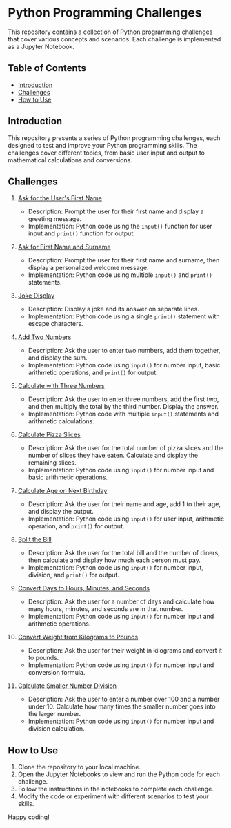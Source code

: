 # Python Programming Challenges

This repository contains a collection of Python programming challenges that cover various concepts and scenarios. Each challenge is implemented as a Jupyter Notebook.

## Table of Contents

- [Introduction](#introduction)
- [Challenges](#challenges)
- [How to Use](#how-to-use)

## Introduction

This repository presents a series of Python programming challenges, each designed to test and improve your Python programming skills. The challenges cover different topics, from basic user input and output to mathematical calculations and conversions.

## Challenges

1. [Ask for the User's First Name](challenge_part_one.ipynb)
   - Description: Prompt the user for their first name and display a greeting message.
   - Implementation: Python code using the `input()` function for user input and `print()` function for output.

2. [Ask for First Name and Surname](challenge_part_one.ipynb)
   - Description: Prompt the user for their first name and surname, then display a personalized welcome message.
   - Implementation: Python code using multiple `input()` and `print()` statements.

3. [Joke Display](challenge_part_one.ipynb)
   - Description: Display a joke and its answer on separate lines.
   - Implementation: Python code using a single `print()` statement with escape characters.

4. [Add Two Numbers](challenge_part_one.ipynb)
   - Description: Ask the user to enter two numbers, add them together, and display the sum.
   - Implementation: Python code using `input()` for number input, basic arithmetic operations, and `print()` for output.

5. [Calculate with Three Numbers](challenge_part_one.ipynb)
   - Description: Ask the user to enter three numbers, add the first two, and then multiply the total by the third number. Display the answer.
   - Implementation: Python code with multiple `input()` statements and arithmetic calculations.

6. [Calculate Pizza Slices](challenge_part_one.ipynb)
   - Description: Ask the user for the total number of pizza slices and the number of slices they have eaten. Calculate and display the remaining slices.
   - Implementation: Python code using `input()` for number input and basic arithmetic operations.

7. [Calculate Age on Next Birthday](challenge_part_one.ipynb)
   - Description: Ask the user for their name and age, add 1 to their age, and display the output.
   - Implementation: Python code using `input()` for user input, arithmetic operation, and `print()` for output.

8. [Split the Bill](challenge_part_one.ipynb)
   - Description: Ask the user for the total bill and the number of diners, then calculate and display how much each person must pay.
   - Implementation: Python code using `input()` for number input, division, and `print()` for output.

9. [Convert Days to Hours, Minutes, and Seconds](challenge_part_one.ipynb)
   - Description: Ask the user for a number of days and calculate how many hours, minutes, and seconds are in that number.
   - Implementation: Python code using `input()` for number input and arithmetic operations.

10. [Convert Weight from Kilograms to Pounds](challenge_part_one.ipynb)
    - Description: Ask the user for their weight in kilograms and convert it to pounds.
    - Implementation: Python code using `input()` for number input and conversion formula.

11. [Calculate Smaller Number Division](challenge_part_one.ipynb)
    - Description: Ask the user to enter a number over 100 and a number under 10. Calculate how many times the smaller number goes into the larger number.
    - Implementation: Python code using `input()` for number input and division calculation.

## How to Use

1. Clone the repository to your local machine.
2. Open the Jupyter Notebooks to view and run the Python code for each challenge.
3. Follow the instructions in the notebooks to complete each challenge.
4. Modify the code or experiment with different scenarios to test your skills.

Happy coding!
